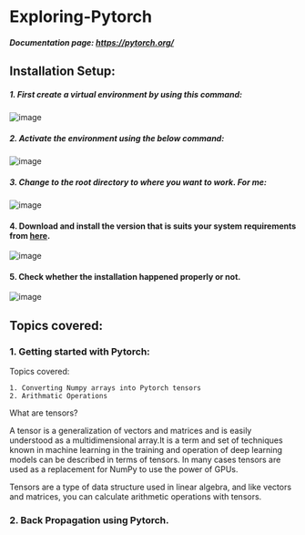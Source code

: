 # Exploring-Pytorch

##### Documentation page: https://pytorch.org/

## Installation Setup:
##### 1. First create a virtual environment by using this command:
![image](https://user-images.githubusercontent.com/75041273/135676344-cc2d6c79-7da4-42c6-9389-882fd3481435.png)
##### 2. Activate the environment using the below command:
![image](https://user-images.githubusercontent.com/75041273/135675950-435825a3-d7b7-41b4-8a2f-7af57e2468b2.png)
##### 3. Change to the root directory to where you want to work. For me:
![image](https://user-images.githubusercontent.com/75041273/135676036-99b3456e-4fd6-4ce9-9a8c-2b5d70428857.png)
#### 4. Download and install the version that is suits your system requirements from [here](https://pytorch.org/).
![image](https://user-images.githubusercontent.com/75041273/135676114-34fdd964-8774-417d-bdd0-efca21ee3972.png)
#### 5. Check whether the installation happened properly or not.
![image](https://user-images.githubusercontent.com/75041273/135676171-df4cd6b7-7a81-4b2d-9f55-369efd7ec7ba.png)

## Topics covered:
### 1. Getting started with Pytorch:
Topics covered:
```
1. Converting Numpy arrays into Pytorch tensors
2. Arithmatic Operations
```
What are tensors?

A tensor is a generalization of vectors and matrices and is easily understood as a multidimensional array.It is a term and set of techniques known in machine learning in the training and operation of deep learning models can be described in terms of tensors. In many cases tensors are used as a replacement for NumPy to use the power of GPUs.

Tensors are a type of data structure used in linear algebra, and like vectors and matrices, you can calculate arithmetic operations with tensors.

### 2.  Back Propagation using Pytorch.



